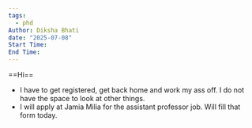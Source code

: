```yaml
---
tags:
  - phd
Author: Diksha Bhati
date: "2025-07-08"
Start Time: 
End Time:
---
```

==Hi==

- I have to get registered, get back home and work my ass off. I do not have the space to look at other things. 
- I will apply at Jamia Milia for the assistant professor job. Will fill that form today. 